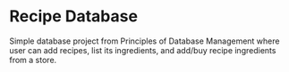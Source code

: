 # Recipe Database 
Simple database project from Principles of Database Management where user can add recipes, list its ingredients, and add/buy recipe ingredients from a store.

